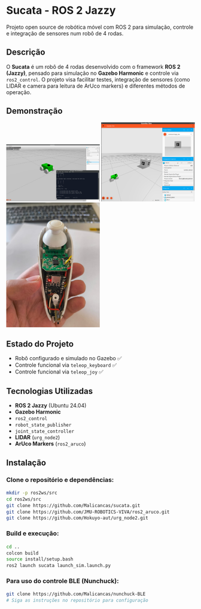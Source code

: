 # Sucata - ROS 2 Jazzy

Projeto open source de robótica móvel com ROS 2 para simulação, controle e integração de sensores num robô de 4 rodas.

## Descrição

O **Sucata** é um robô de 4 rodas desenvolvido com o framework **ROS 2 (Jazzy)**, pensado para simulação no **Gazebo Harmonic** e controle via `ros2_control`. O projeto visa facilitar testes, integração de sensores (como LIDAR e camera para leitura de ArUco markers) e diferentes métodos de operação.

## Demonstração

<p float="left">
  <img src="assets/gazebo.png" width="250" alt="Simulação no Gazebo"/>
  <img src="assets/aruco.png" width="250" alt="Detecção de ArUco"/>
  <img src="assets/nunchuck.jpeg" width="250" alt="Controle Nunchuck BLE"/>
</p>

## Estado do Projeto

- Robô configurado e simulado no Gazebo ✅
- Controle funcional via `teleop_keyboard` ✅
- Controle funcional via `teleop_joy` ✅

## Tecnologias Utilizadas

- **ROS 2 Jazzy** (Ubuntu 24.04)
- **Gazebo Harmonic**
- `ros2_control`
- `robot_state_publisher`
- `joint_state_controller`
- **LIDAR** (`urg_node2`)
- **ArUco Markers** (`ros2_aruco`)

## Instalação

### Clone o repositório e dependências:

```bash
mkdir -p ros2ws/src
cd ros2ws/src
git clone https://github.com/Malicancas/sucata.git
git clone https://github.com/JMU-ROBOTICS-VIVA/ros2_aruco.git
git clone https://github.com/Hokuyo-aut/urg_node2.git
```

### Build e execução:

```bash
cd ..
colcon build
source install/setup.bash
ros2 launch sucata launch_sim.launch.py
```

### Para uso do controle BLE (Nunchuck):

```bash
git clone https://github.com/Malicancas/nunchuck-BLE
# Siga as instruções no repositório para configuração
```